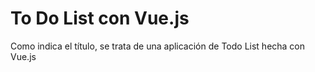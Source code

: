<h1> To Do List con Vue.js </h1>

<p> Como indica el título, se trata de una aplicación de Todo List hecha con Vue.js </p>
